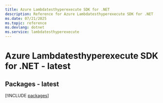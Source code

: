 ```yaml
---
title: Azure Lambdatesthyperexecute SDK for .NET
description: Reference for Azure Lambdatesthyperexecute SDK for .NET
ms.date: 07/21/2025
ms.topic: reference
ms.devlang: dotnet
ms.service: lambdatesthyperexecute
---
```

# Azure Lambdatesthyperexecute SDK for .NET - latest
## Packages - latest
[!INCLUDE [packages](lambdatesthyperexecute-index.md)]